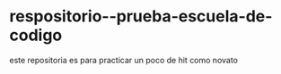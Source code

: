 # respositorio--prueba-escuela-de-codigo
este repositoria es para practicar un poco de hit como novato
